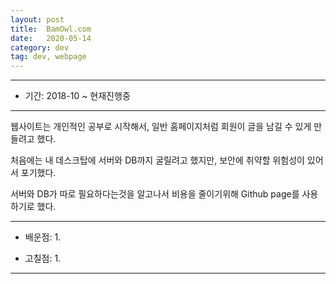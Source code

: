 ```yaml
---
layout: post
title:  BamOwl.com
date:   2020-05-14
category: dev
tag: dev, webpage
---
```


---

- 기간: 2018-10 ~ 현재진행중

---


웹사이트는 개인적인 공부로 시작해서, 일반 홈페이지처럼 회원이 글을 남길 수 있게 만들려고 했다.


처음에는 내 데스크탑에 서버와 DB까지 굴릴려고 했지만, 보안에 취약할 위험성이 있어서 포기했다.




서버와 DB가 따로 필요하다는것을 알고나서
비용을 줄이기위해 Github page를 사용하기로 했다.

---

- 배운점:
    1. 

- 고칠점:
    1. 

---